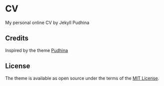 # CV
My personal online CV by Jekyll Pudhina

## Credits
Inspired by the theme [Pudhina](https://knhash.github.io/Pudhina/)

## License
The theme is available as open source under the terms of the [MIT License](http://opensource.org/licenses/MIT).
